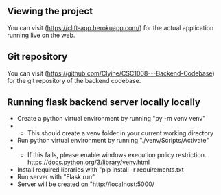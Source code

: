 ## Viewing the project 

You can visit (https://clift-app.herokuapp.com/) for the actual application running live on the web.

## Git repository 

You can visit (https://github.com/Clyine/CSC1008---Backend-Codebase) for the git repository of the backend codebase.

## Running flask backend server locally locally  

- Create a python virtual environment by running "py -m venv venv"
- - This should create a venv folder in your current working directory
- Run python virtual environment by running "./venv/Scripts/Activate"
- - If this fails, please enable windows execution policy restriction. https://docs.python.org/3/library/venv.html
- Install required libraries with "pip install -r requirements.txt
- Run server with "Flask run"
- Server will be created on "http://localhost:5000/


